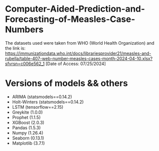 # Computer-Aided-Prediction-and-Forecasting-of-Measles-Case-Numbers
The datasets used were taken from WHO (World Health Organization) and the link is:
https://immunizationdata.who.int/docs/librariesprovider21/measles-and-rubella/table-407-web-number-measles-cases-month-2024-04-10.xlsx?sfvrsn=c006e562_1
[Date of Access: 07/25/2024]

# Versions of models && others

 - ARIMA (statsmodels==0.14.2)
 - Holt-Winters (statsmodels==0.14.2)
 - LSTM (tensorflow==2.15)
 - Greykite (1.0.0)
 - Prophet (1.1.5)
 - XGBoost (2.0.3)
 - Pandas (1.5.3)
 - Numpy (1.26.4)
 - Seaborn (0.13.1)
 - Matplotlib (3.7.1)
